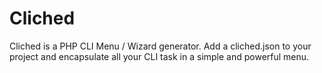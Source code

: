 # Cliched
Cliched is a PHP CLI Menu / Wizard generator. Add a cliched.json to your project and encapsulate all your CLI task in a simple and powerful menu.
